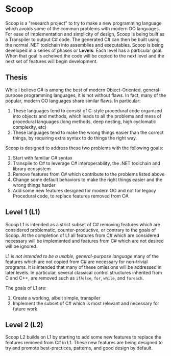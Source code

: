 # Scoop

Scoop is a "research project" to try to make a new programming language which avoids some of the common problems with modern OO languages. For ease of implementation and simplicity of design, Scoop is being built as a Transpiler to output C# code. The generated C# can then be built using the normal .NET toolchain into assemblies and executables. Scoop is being developed in a series of phases or **Levels**. Each level has a particular goal. When that goal is acheived the code will be copied to the next level and the next set of features will begin development.

## Thesis

While I believe C# is among the best of modern Object-Oriented, general-purpose programming languages, it is not without flaws. In fact, many of the popular, modern OO languages share similar flaws. In particular:

1. These languages tend to consist of C-style procedural code organized into objects and methods, which leads to all the problems and mess of procedural languages (long methods, deep nesting, high cyclomatic complexity, etc)
1. These languages tend to make the wrong things easier than the correct things, by requiring extra syntax to do things the right way.

Scoop is designed to address these two problems with the following goals:

1. Start with familiar C# syntax
1. Transpile to C# to leverage C# interoperability, the .NET toolchain and library ecosystem
1. Remove features from C# which contribute to the problems listed above
1. Change some default behaviors to make the right things easier and the wrong things harder
1. Add some new features designed for modern OO and not for legacy Procedural code, to replace features removed from C#.

## Level 1 (L1)

Scoop L1 is intended as a strict subset of C# removing features which are considered problematic, counter-productive, or contrary to the goals of Scoop. At the completion of L1 all features from C# which are considered necessary will be implemented and features from C# which are not desired will be ignored.

L1 *is not intended to be a usable, general-purpose language* many of the features which are not copied from C# are necessary for non-trivial programs. It is intended that many of these omissions will be addressed in later levels. In particular, several classical control structures inherited from C and C++, are removed such as `if`/`else`, `for`, `while`, and `foreach`. 

The goals of L1 are:
1. Create a working, albeit simple, transpiler
1. Implement the subset of C# which is most relevant and necessary for future work

## Level 2 (L2)

Scoop L2 builds on L1 by starting to add some new features to replace the features removed from C# in L1. These new features are being designed to try and promote best-practices, patterns, and good design by default.

